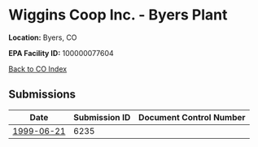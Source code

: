 # Wiggins Coop Inc. - Byers Plant

**Location:** Byers, CO

**EPA Facility ID:** 100000077604

[Back to CO Index](../../index.md)

## Submissions

| Date | Submission ID | Document Control Number |
|------|--------------|-------------------------|
| [1999-06-21](submissions/6235.md) | 6235 |  |
